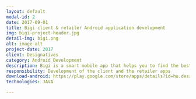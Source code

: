 ```yaml
---
layout: default
modal-id: 2
date: 2017-09-01
title: Bigi client & retailer Android application development
img: bigi-project-header.jpg
detail-img: bigi.png
alt: image-alt
project-date: 2017
client: Designatives
category: Android Development
description: Bigi is a smart mobile app that helps you to find the best available offers and deals easily. You can explore our instantly redeemable offers across various categories offering local experiences, dining, shopping and more!
responsibility: Development of the client and the retailer apps
download-android: https://play.google.com/store/apps/details?id=hu.designatives.bigi&hl=en
technologies: JAVA

---
```

